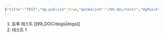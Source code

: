 ```yaml
---
{"title":"TEST","dg-publish":true,"permalink":"/99-doc/test/","dgPassFrontmatter":true,"noteIcon":"","created":"","updated":""}
---
```


1. 등록 테스트 [[99_DOC/dogs\|dogs]]
2. 테스트 1